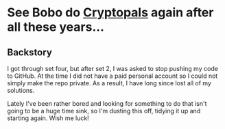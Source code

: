 # See Bobo do [Cryptopals](https://cryptopals.com/) again after all these years...

## Backstory

I got through set four, but after set 2, I was asked to stop pushing my code to GitHub. At the time I did not have a paid personal account so I could not simply make the repo private. As a result, I have long since lost all of my solutions.

Lately I've been rather bored and looking for something to do that isn't going to be a huge time sink, so I'm dusting this off, tidying it up and starting again. Wish me luck!